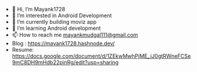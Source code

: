 - 👋 Hi, I’m Mayank1728
- 👀 I’m interested in Android Development
- 🌱 I’m currently building moviz app
- 💞️ I’m learning Android development
- 📫 How to reach me mayankmudgal111@gmail.com
- Blog : https://mayank1728.hashnode.dev/
- Resume: https://docs.google.com/document/d/1ZEkwMwhPjME_jJ0gtRWneFCSe9mC8DH9mHdb22pinRg/edit?usp=sharing

<!---
Mayank1728/Mayank1728 is a ✨ special ✨ repository because its `README.md` (this file) appears on your GitHub profile.
You can click the Preview link to take a look at your changes.
--->
